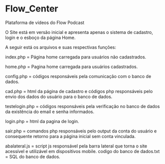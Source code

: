 # Flow_Center
Plataforma de vídeos do Flow Podcast

O Site está em versão inicial e apresenta apenas o sistema de cadastro, login e o esboço da página Home.

A seguir está os arquivos e suas respectivas funções:

index.php = Página home carregada para usuários não cadastrados.

home.php = Pagina home carregada para usuários cadastrados.

config.php = códigos responsáveis pela comunicação com o banco de dados.

cad.php = html da página de cadastro e códigos php responsáveis pelo envio dos dados do usuário para o banco de dados.

testelogin.php = códigos responsáveis pela verificação no banco de dados da existência do email e senha informados.

login.php = html da pagina de login.

sair.php = comandos php responsáveis pelo output da conta do usuário e consequente retorno para a página inicial sem conta vinculada.

abalateral.js = script js responsável pela barra lateral que torna o site acessível e utilizável em dispositivos mobile.
codigo do banco de dados.txt = SQL do banco de dados.


